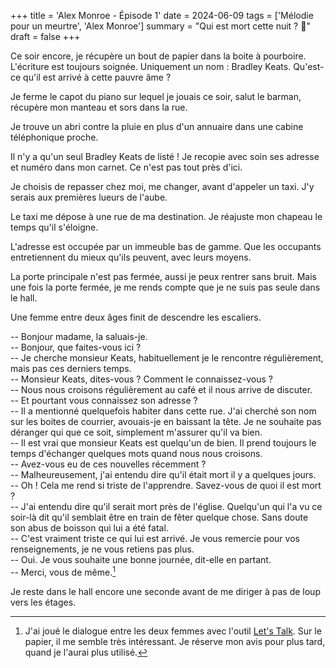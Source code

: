 +++
title = 'Alex Monroe - Épisode 1'
date = 2024-06-09
tags = ['Mélodie pour un meurtre', 'Alex Monroe']
summary = "Qui est mort cette nuit ? :monocle_face:"
draft = false
+++

Ce soir encore, je récupère un bout de papier dans la boite à pourboire. L'écriture est toujours soignée. Uniquement un nom : Bradley Keats. Qu'est-ce qu'il est arrivé à cette pauvre âme ?

Je ferme le capot du piano sur lequel je jouais ce soir, salut le barman, récupère mon manteau et sors dans la rue.

Je trouve un abri contre la pluie en plus d'un annuaire dans une cabine téléphonique proche.

Il n'y a qu'un seul Bradley Keats de listé ! Je recopie avec soin ses adresse et numéro dans mon carnet. Ce n'est pas tout près d'ici.

Je choisis de repasser chez moi, me changer, avant d'appeler un taxi. J'y serais aux premières lueurs de l'aube.

Le taxi me dépose à une rue de ma destination. Je réajuste mon chapeau le temps qu'il s'éloigne.

L'adresse est occupée par un immeuble bas de gamme. Que les occupants entretiennent du mieux qu'ils peuvent, avec leurs moyens.

La porte principale n'est pas fermée, aussi je peux rentrer sans bruit. Mais une fois la porte fermée, je me rends compte que je ne suis pas seule dans le hall.

Une femme entre deux âges finit de descendre les escaliers.

-- Bonjour madame, la saluais-je.  
-- Bonjour, que faites-vous ici ?  
-- Je cherche monsieur Keats, habituellement je le rencontre régulièrement, mais pas ces derniers temps.  
-- Monsieur Keats, dites-vous ? Comment le connaissez-vous ?  
-- Nous nous croisons régulièrement au café et il nous arrive de discuter.  
-- Et pourtant vous connaissez son adresse ?  
-- Il a mentionné quelquefois habiter dans cette rue. J'ai cherché son nom sur les boites de courrier, avouais-je en baissant la tête. Je ne souhaite pas déranger qui que ce soit, simplement m'assurer qu'il va bien.  
-- Il est vrai que monsieur Keats est quelqu'un de bien. Il prend toujours le temps d'échanger quelques mots quand nous nous croisons.  
-- Avez-vous eu de ces nouvelles récemment ?  
-- Malheureusement, j'ai entendu dire qu'il était mort il y a quelques jours.  
-- Oh ! Cela me rend si triste de l'apprendre. Savez-vous de quoi il est mort ?  
-- J'ai entendu dire qu'il serait mort près de l'église. Quelqu'un qui l'a vu ce soir-là dit qu'il semblait être en train de fêter quelque chose. Sans doute son abus de boisson qui lui a été fatal.  
-- C'est vraiment triste ce qui lui est arrivé. Je vous remercie pour vos renseignements, je ne vous retiens pas plus.  
-- Oui. Je vous souhaite une bonne journée, dit-elle en partant.  
-- Merci, vous de même.[^1]

[^1]: J'ai joué le dialogue entre les deux femmes avec l'outil [Let's Talk](https://ucmeumm.blogspot.com/2022/11/lets-talk-standalone-npc-dialogue.html). Sur le papier, il me semble très intéressant. Je réserve mon avis pour plus tard, quand je l'aurai plus utilisé.

Je reste dans le hall encore une seconde avant de me diriger à pas de loup vers les étages.
